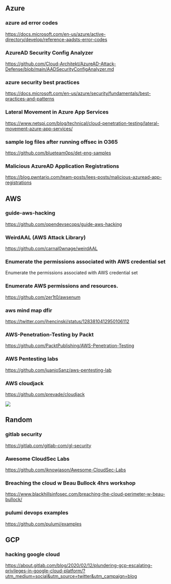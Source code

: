 ## Azure

### azure ad error codes
https://docs.microsoft.com/en-us/azure/active-directory/develop/reference-aadsts-error-codes

### AzureAD Security Config Analyzer
https://github.com/Cloud-Architekt/AzureAD-Attack-Defense/blob/main/AADSecurityConfigAnalyzer.md

### azure security best practices
https://docs.microsoft.com/en-us/azure/security/fundamentals/best-practices-and-patterns

### Lateral Movement in Azure App Services
https://www.netspi.com/blog/technical/cloud-penetration-testing/lateral-movement-azure-app-services/

### sample log files after running offsec in O365
https://github.com/blueteam0ps/det-eng-samples

### Malicious AzureAD Application Registrations
https://blog.pwntario.com/team-posts/lees-posts/malicious-azuread-app-registrations

## AWS

### guide-aws-hacking
https://github.com/opendevsecops/guide-aws-hacking

### WeirdAAL (AWS Attack Library)
https://github.com/carnal0wnage/weirdAAL

### Enumerate the permissions associated with AWS credential set
Enumerate the permissions associated with AWS credential set

### Enumerate AWS permissions and resources.
https://github.com/zer1t0/awsenum

### aws mind map dfir
https://twitter.com/jhencinski/status/1283810412950106112

### AWS-Penetration-Testing by Packt
https://github.com/PacktPublishing/AWS-Penetration-Testing

### AWS Pentesting labs
https://github.com/juanjoSanz/aws-pentesting-lab

### AWS cloudjack
https://github.com/prevade/cloudjack

![](https://pbs.twimg.com/media/EdECvpVWkAAplGE?format=jpg&name=4096x4096)

## Random

### gitlab security
https://gitlab.com/gitlab-com/gl-security

### Awesome CloudSec Labs
https://github.com/iknowjason/Awesome-CloudSec-Labs

### Breaching the cloud w Beau Bullock 4hrs workshop
https://www.blackhillsinfosec.com/breaching-the-cloud-perimeter-w-beau-bullock/

### pulumi devops examples
https://github.com/pulumi/examples

## GCP

### hacking google cloud 
https://about.gitlab.com/blog/2020/02/12/plundering-gcp-escalating-privileges-in-google-cloud-platform/?utm_medium=social&utm_source=twitter&utm_campaign=blog

